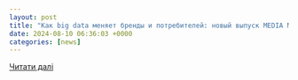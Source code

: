```yaml
---
layout: post
title: "Как big data меняет бренды и потребителей: новый выпуск MEDIA MIX"
date: 2024-08-10 06:36:03 +0000
categories: [news]
---
```


[Читати далі](https://www.sostav.ru/blogs/262075/49287)
